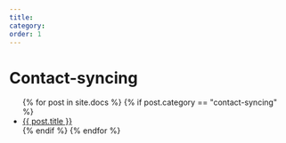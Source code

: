 ```yaml
---
title: 
category:
order: 1
---
```


# Contact-syncing

<ul>
  {% for post in site.docs %}
	{% if post.category == "contact-syncing" %}
		<li><a href="{{ site.baseurl }}{{ post.url }}">{{ post.title }}</a></li>
	{% endif %}
  {% endfor %}
</ul>

